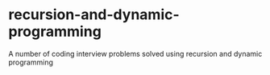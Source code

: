 # recursion-and-dynamic-programming
A number of coding interview problems solved using recursion and dynamic programming
